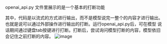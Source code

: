 openai_api.py 文件里展示的是一个基本的打断功能

其中，代码是以流式的方式进行输出，而不是模型说完一整个的内容才进行输出。也就是说可以通过外部操作进行输出的打断。运行openai_api.py后，可在模型
说话期间通过键盘tab按键进行打断。打断后，尝试询问模型打断的内容，模型依旧会记住之前打断的内容。
![image](https://github.com/user-attachments/assets/0fd63100-bff4-408f-bba2-0990e06e47b7)

